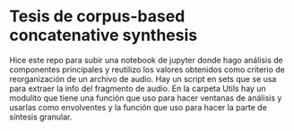 # Tesis de corpus-based concatenative synthesis

Hice este repo para subir una notebook de jupyter donde hago análisis de componentes principales y reutilizo los valores obtenidos como criterio de reorganización de un archivo de audio. Hay un script en sets que se usa para extraer la info del fragmento de audio. En la carpeta Utils hay un modulito que tiene una función que uso para hacer ventanas de análisis y usarlas como envolventes y la función que uso para hacer la parte de síntesis granular.
